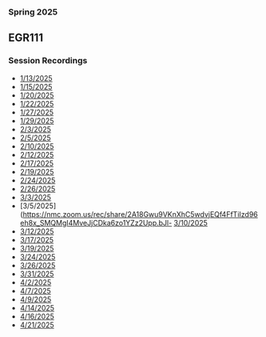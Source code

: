 ### Spring 2025
## EGR111
### Session Recordings


- [1/13/2025](https://nmc.zoom.us/rec/share/jxeLvL8XiorvjnARnlVWHialBrFGz7dsHwmnfICAfkfrL5bOmPdM9UFPk-Kio6PT.p7-xsseNTEQsFWBu)
- [1/15/2025](https://nmc.zoom.us/rec/share/mp_H42POZV5wcqrZRifyiBbn0eFQyIujRZ6wTsRUdRQXl7jXwc591E6ud4kLtPmh.-klNBvYxWCPFi9MK)
- [1/20/2025](https://nmc.zoom.us/rec/share/T0QnFZy8n8Qmkc_XSjChjI1NMBIBkuP2H07z_-afbVlzXNfqX3y0tb0NfgWWZoyZ.qqnCGmuArPvZ4n8W)
- [1/22/2025](https://nmc.zoom.us/rec/share/zm1ufzTRaLKNd8ZA_NdxhhR_mOxePcw8nMYkUKMPrv9Dqhlv-cyIQXaDmbvfbj6O.7vxiwWqb0BXn6jNs)
- [1/27/2025]()
- [1/29/2025](https://nmc.zoom.us/rec/share/CBX27IfLVqi39mOXf5U6suZCYTFdfADdoeIfQPT41gQmlMX0MDZ6L4SK3DG5n_hK.5_zPZqQ9L9NoxNDa?startTime=1738173485000)
- [2/3/2025](https://nmc.zoom.us/rec/share/4M6jiOdwzqPoW1KWZfCsfHBYHMu_IVErRWzF0Xbmav8GKoeqvIzIG7YtO8B0Di3G.yCA98FFxlyKkCW7N)
- [2/5/2025](https://nmc.zoom.us/rec/share/AdHvTh9yLQKyYSovDdcP3m0SgRmju6GW0P7UsYj7r_TKHM_22cTe4tA5jitDso4I.70H98pW52L-UpzgJ)
- [2/10/2025](https://nmc.zoom.us/rec/share/FDXWhliimTipVI8v1VSAzVaXuRFjgjtV2jT5iheLRWO58W5I3uwzxO1cYrQ29aCu.StYP8gIDBKUS49EN)
- [2/12/2025](https://nmc.zoom.us/rec/share/NVKFeB_rq0YDCeA2fEeB-ga0TyRUlJqdiJ-4E3PMkMU0AD_c_NIohDZeDAOX-0Nq.SyBCWChgmkSJmCX1)
- [2/17/2025](https://nmc.zoom.us/rec/share/YpnLlDf__LHNsmoP4255sdsUppHg36po2Rzxqky_c3OwMBUF1l03u5gkITSe3IU6.RiAUMR_1QB05dUwk)
- [2/19/2025](https://nmc.zoom.us/rec/share/q5gTegtglbF0BDn-jA67bmzKdFVpb82iWB1NnQLvJWzA7zsQtcUzBoAo61prA4KE.TnogG67A0rJ98SWz)
- [2/24/2025](https://nmc.zoom.us/rec/share/WuArmB0pnNYpdZy1Qbdg77EEdcq6we9IJLxRsTKSAJ9tO3jVfftT8_z8dvzT-vQA.4kFFwkS3COi1dgFt)
- [2/26/2025](https://nmc.zoom.us/rec/share/3Lja6ExWVEZGihhLafq_UD0S5VxBnJ8WH0rTVQrCaiieTrzg_JZ6FzinmF81JW3Y.XHfgxTcbkS2hrhVm)
- [3/3/2025]()
- [3/5/2025](https://nmc.zoom.us/rec/share/2A18Gwu9VKnXhC5wdvjEQf4FfTiIzd96eh8x_SMQMgI4MveJjCDka6zo1YZz2Upp.bJl- [3/10/2025](https://nmc.zoom.us/rec/share/N1m3IgrujtcL30ajDM-aHB4c5JcTOWYW67R_9jLXRuiEjcWXjtGvGy-Fuhdr1A-z.cpqwTtGj45df6GTk)
- [3/12/2025](https://nmc.zoom.us/rec/share/4rNjFAyBp7oaUKnCpr9brAcp91-Dh0QEu8FHDpIOvDQPsbG2fP5Cv2Y3vcQN0EqC.vskRDvtkBeT1f81C)
- [3/17/2025](https://nmc.zoom.us/rec/share/zKaE0mwTtLF6DcJWPCDRHezM5SZJ_TASqFf-NRQa1D_sGco2oL4nl5DqJqEfHzUx.AD1jo60w6OqULWSK)
- [3/19/2025](https://nmc.zoom.us/rec/share/oLEOzN1UlLzra2XDJl6LDtOxuUCOK5Blz3_69ZFaA8BoeE71xcHkk1dg7lqpoy0O.yTE7IXka2tCXxpNZ)
- [3/24/2025]()
- [3/26/2025]()
- [3/31/2025](https://nmc.zoom.us/rec/share/ltHpVaMg8zvmqGuKJEtHbhQ8SlJnsTDY0o6TwGnzF4AAaZ8Fll1aERFv_21MK3hy.3mN3snnUpCzMsWSW)
- [4/2/2025](https://nmc.zoom.us/rec/share/3vS-pDvi77ba0soFZwxwsEcKCWwYjwCFnA9gZX1ltmCWMML68ZRuW-xlBDtgrd3l.6x4rud8QLXIoRtKJ)
- [4/7/2025](https://nmc.zoom.us/rec/share/uXxFTHWWBI5QJR09lt_zYHXEUk9DTi90SctbcmNt-xe6SdrAy40WcGLs01y6xdWC.mDJKQ1mqTxx7PDAt)
- [4/9/2025](https://nmc.zoom.us/rec/share/BFJBK1ry-KPOnkA62ZxagmSNJKd9zF4QxFB7V7LhbExFD6tmUsjqlszTVj7Ov4Mq.0HxskNQ_Cn1A1KaU)
- [4/14/2025](https://nmc.zoom.us/rec/share/Fw8CsQmuquyBlVV3IGz1qpQRlZemnFLMHHK63R0oGoJZEhFYEOSATccsJ3921G-h.wt0TmWQ84bdY2JMh)
- [4/16/2025]()
- [4/21/2025](https://nmc.zoom.us/rec/share/GNrVggqpu1-Y3lTlRyOWOs9ufUVJlshkxjKuzwDfQKQQnn8iM-wYxiLYIRxO197a.YuWWJXEFD9c2At3Q)


<!-- 




- [4/23/2025]()
- [4/28/2025]()
- [5/30/2025]() -->
